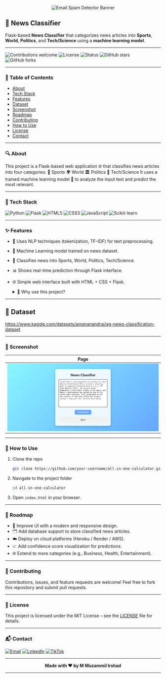<p align="center">
  <img src="https://raw.githubusercontent.com/Muzammil-ML-Projects/Email-Spam-Detector/main/images/banner.png" alt="Email Spam Detector Banner" width="600"/>
</p>

## 📰 News Classifier

Flask-based **News Classifier** that categorizes news articles into **Sports**, **World**, **Politics**, and **Tech/Science** using a **machine learning model**.

---

![Contributions welcome](https://img.shields.io/badge/contributions-welcome-brightgreen?style=for-the-badge)
![License](https://img.shields.io/badge/license-MIT-blue?style=for-the-badge)
![Status](https://img.shields.io/badge/status-active-success?style=for-the-badge)
![GitHub stars](https://img.shields.io/github/stars/Muzammil-ML-Projects/News-Classifier?style=for-the-badge)
![GitHub forks](https://img.shields.io/github/forks/Muzammil-ML-Projects/News-Classifier?style=for-the-badge)

---

### 📑 Table of Contents
- [About](#-about)
- [Tech Stack](#-tech-stack)
- [Features](#-features)
- [Dataset](#-dataset)
- [Screenshot](#-screenshot)
- [Roadmap](#-roadmap)
- [Contributing](#-contributing)
- [How to Use](#-how-to-use)
- [License](#-license)
- [Contact](#-contact)

---

### 🔍 About

This project is a Flask-based web application 🌐 that classifies news articles into four categories:
🏅 Sports
🌍 World
🏛️ Politics
🔬 Tech/Science
It uses a trained machine learning model 🤖 to analyze the input text and predict the most relevant.

---

  ### 🚀 Tech Stack
![Python](https://img.shields.io/badge/Python-3776AB?style=for-the-badge&logo=python&logoColor=white)
![Flask](https://img.shields.io/badge/Flask-000000?style=for-the-badge&logo=flask)
![HTML5](https://img.shields.io/badge/HTML5-orange?style=for-the-badge&logo=html5)
![CSS3](https://img.shields.io/badge/CSS3-blue?style=for-the-badge&logo=css3)
![JavaScript](https://img.shields.io/badge/JavaScript-yellow?style=for-the-badge&logo=javascript)
![Scikit-learn](https://img.shields.io/badge/Scikit--learn-F7931E?style=for-the-badge&logo=scikit-learn&logoColor=white)

---

### ✨ Features

- 🧠 Uses NLP techniques (tokenization, TF-IDF) for text preprocessing.
- 🤖 Machine Learning model trained on news dataset.
- 🔎 Classifies news into Sports, World, Politics, Tech/Science.
- 📊 Shows real-time prediction through Flask interface.
- 🌐 Simple web interface built with HTML + CSS + Flask.

  <details>
  <summary>📌 Why use this project?</summary> This project is helpful for **students and beginners** who want to learn how to integrate **Flask + Machine Learning + NLP** for real-world applications. 
</details>

---

## 💾 Dataset

https://www.kaggle.com/datasets/amananandrai/ag-news-classification-dataset

---

### 📸 Screenshot
| Page |
|-----------|
| ![Screenshot](./images/ss.png)

---

### 📂 How to Use
1. Clone the repo
   ```bash
   git clone https://github.com/your-username/all-in-one-calculator.git
   ```
2. Navigate to the project folder
   ```bash
   cd all-in-one-calculator
   ```
3. Open `index.html` in your browser.

---

### 📍 Roadmap

- 🎨 Improve UI with a modern and responsive design.
- 🗂️ Add database support to store classified news articles.
- ☁️ Deploy on cloud platforms (Heroku / Render / AWS).
- 📈 Add confidence score visualization for predictions.
- 🌐 Extend to more categories (e.g., Business, Health, Entertainment).

---

### 🤝 Contributing

Contributions, issues, and feature requests are welcome!
Feel free to fork this repository and submit pull requests.

---

### 📄 License

This project is licensed under the MIT License – see the [LICENSE](LICENSE) file for details.

---

### 📬 Contact

 [![Email](https://img.shields.io/badge/Email-D14836?logo=gmail&logoColor=white)](mailto:cornerofcodes00@gmail.com)
[![LinkedIn](https://img.shields.io/badge/LinkedIn-blue?logo=linkedin&logoColor=white)](https://www.linkedin.com/in/muhammad-muzammil-irshad-05b863333)
[![TikTok](https://img.shields.io/badge/TikTok-000000?logo=tiktok&logoColor=white)](https://www.tiktok.com/@cornerofcodes)

---

<p align="center"><b>Made with ❤️ by M Muzammil Irshad</b></p>

---

